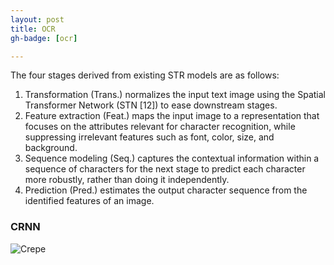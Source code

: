```yaml
---
layout: post
title: OCR
gh-badge: [ocr]

---
```


The four stages derived from existing STR models are as
follows:
1. Transformation (Trans.) normalizes the input text image using the Spatial Transformer Network (STN [12]) to ease downstream stages.
2. Feature extraction (Feat.) maps the input image to a representation that focuses on the attributes relevant for character recognition, while suppressing irrelevant features such as font, color, size, and background.
3. Sequence modeling (Seq.) captures the contextual information within a sequence of characters for the next stage to predict each character more robustly, rather than doing it independently.
4. Prediction (Pred.) estimates the output character sequence from the identified features of an image.

### CRNN
![Crepe](https://miro.medium.com/max/2684/1*8e8ohcWtvACPyjVENWaGFQ.png)

